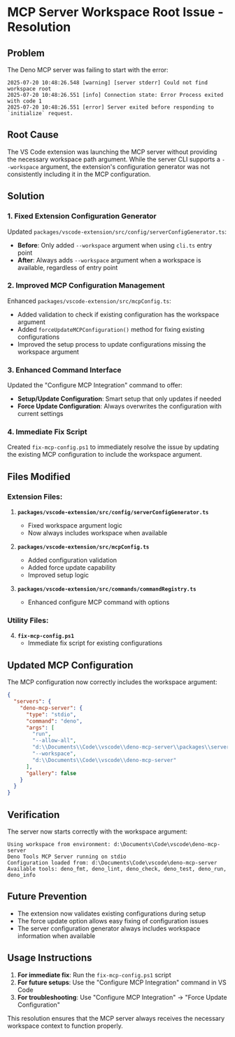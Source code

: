 # MCP Server Workspace Root Issue - Resolution

## Problem

The Deno MCP server was failing to start with the error:

```
2025-07-20 10:48:26.548 [warning] [server stderr] Could not find workspace root
2025-07-20 10:48:26.551 [info] Connection state: Error Process exited with code 1
2025-07-20 10:48:26.551 [error] Server exited before responding to `initialize` request.
```

## Root Cause

The VS Code extension was launching the MCP server without providing the necessary workspace path argument. While the server CLI supports a `--workspace` argument, the extension's configuration generator was not consistently including it in the MCP configuration.

## Solution

### 1. Fixed Extension Configuration Generator

Updated `packages/vscode-extension/src/config/serverConfigGenerator.ts`:

- **Before**: Only added `--workspace` argument when using `cli.ts` entry point
- **After**: Always adds `--workspace` argument when a workspace is available, regardless of entry point

### 2. Improved MCP Configuration Management

Enhanced `packages/vscode-extension/src/mcpConfig.ts`:

- Added validation to check if existing configuration has the workspace argument
- Added `forceUpdateMCPConfiguration()` method for fixing existing configurations
- Improved the setup process to update configurations missing the workspace argument

### 3. Enhanced Command Interface

Updated the "Configure MCP Integration" command to offer:

- **Setup/Update Configuration**: Smart setup that only updates if needed
- **Force Update Configuration**: Always overwrites the configuration with current settings

### 4. Immediate Fix Script

Created `fix-mcp-config.ps1` to immediately resolve the issue by updating the existing MCP configuration to include the workspace argument.

## Files Modified

### Extension Files:

1. **`packages/vscode-extension/src/config/serverConfigGenerator.ts`**
   - Fixed workspace argument logic
   - Now always includes workspace when available

2. **`packages/vscode-extension/src/mcpConfig.ts`**
   - Added configuration validation
   - Added force update capability
   - Improved setup logic

3. **`packages/vscode-extension/src/commands/commandRegistry.ts`**
   - Enhanced configure MCP command with options

### Utility Files:

4. **`fix-mcp-config.ps1`**
   - Immediate fix script for existing configurations

## Updated MCP Configuration

The MCP configuration now correctly includes the workspace argument:

```json
{
  "servers": {
    "deno-mcp-server": {
      "type": "stdio",
      "command": "deno",
      "args": [
        "run",
        "--allow-all",
        "d:\\Documents\\Code\\vscode\\deno-mcp-server\\packages\\server\\cli.ts",
        "--workspace",
        "d:\\Documents\\Code\\vscode\\deno-mcp-server"
      ],
      "gallery": false
    }
  }
}
```

## Verification

The server now starts correctly with the workspace argument:

```
Using workspace from environment: d:\Documents\Code\vscode\deno-mcp-server
Deno Tools MCP Server running on stdio
Configuration loaded from: d:\Documents\Code\vscode\deno-mcp-server
Available tools: deno_fmt, deno_lint, deno_check, deno_test, deno_run, deno_info
```

## Future Prevention

- The extension now validates existing configurations during setup
- The force update option allows easy fixing of configuration issues
- The server configuration generator always includes workspace information when available

## Usage Instructions

1. **For immediate fix**: Run the `fix-mcp-config.ps1` script
2. **For future setups**: Use the "Configure MCP Integration" command in VS Code
3. **For troubleshooting**: Use "Configure MCP Integration" → "Force Update Configuration"

This resolution ensures that the MCP server always receives the necessary workspace context to function properly.
